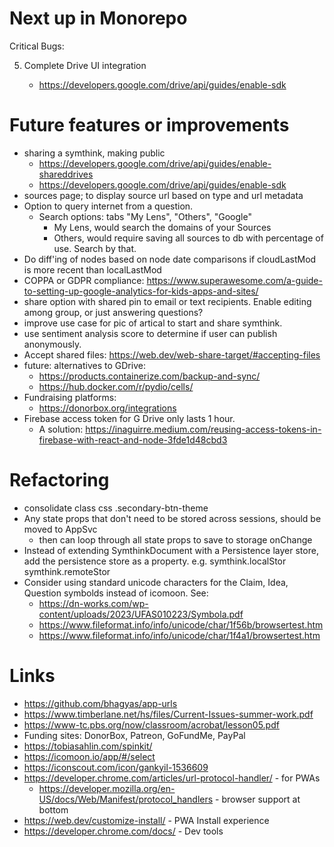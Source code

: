 # Next up in Monorepo

Critical Bugs:

5. Complete Drive UI integration

    * https://developers.google.com/drive/api/guides/enable-sdk


# Future features or improvements
* sharing a symthink, making public
    * https://developers.google.com/drive/api/guides/enable-shareddrives
    * https://developers.google.com/drive/api/guides/enable-sdk
* sources page; to display source url based on type and url metadata
* Option to query internet from a question.
    * Search options: tabs "My Lens", "Others", "Google"
        * My Lens, would search the domains of your Sources
        * Others, would require saving all sources to db with percentage of use.  Search by that.
* Do diff'ing of nodes based on node date comparisons if cloudLastMod is more recent than localLastMod
* COPPA or GDPR compliance: https://www.superawesome.com/a-guide-to-setting-up-google-analytics-for-kids-apps-and-sites/
* share option with shared pin to email or text recipients.  Enable editing among group, or just answering questions?
* improve use case for pic of artical to start and share symthink.
* use sentiment analysis score to determine if user can publish anonymously.
* Accept shared files: https://web.dev/web-share-target/#accepting-files
* future: alternatives to GDrive:
    * https://products.containerize.com/backup-and-sync/
    * https://hub.docker.com/r/pydio/cells/
* Fundraising platforms:
    * https://donorbox.org/integrations
* Firebase access token for G Drive only lasts 1 hour.  
    * A solution: https://inaguirre.medium.com/reusing-access-tokens-in-firebase-with-react-and-node-3fde1d48cbd3


# Refactoring

* consolidate class css .secondary-btn-theme 
* Any state props that don't need to be stored across sessions, should be moved to AppSvc
    * then can loop through all state props to save to storage onChange
* Instead of extending SymthinkDocument with a Persistence layer store, add the persistence store as a property. e.g.
    symthink.localStor
    symthink.remoteStor
* Consider using standard unicode characters for the Claim, Idea, Question symbolds instead of icomoon. See:
    * https://dn-works.com/wp-content/uploads/2023/UFAS010223/Symbola.pdf
    * https://www.fileformat.info/info/unicode/char/1f56b/browsertest.htm
    * https://www.fileformat.info/info/unicode/char/1f4a1/browsertest.htm


# Links

* https://github.com/bhagyas/app-urls
* https://www.timberlane.net/hs/files/Current-Issues-summer-work.pdf
* https://www-tc.pbs.org/now/classroom/acrobat/lesson05.pdf
* Funding sites: DonorBox, Patreon, GoFundMe, PayPal
* https://tobiasahlin.com/spinkit/
* https://icomoon.io/app/#/select
* https://iconscout.com/icon/gankyil-1536609
* https://developer.chrome.com/articles/url-protocol-handler/ - for PWAs
    * https://developer.mozilla.org/en-US/docs/Web/Manifest/protocol_handlers - browser support at bottom
* https://web.dev/customize-install/ - PWA Install experience
* https://developer.chrome.com/docs/ - Dev tools
